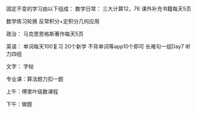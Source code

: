固定不变的学习由以下组成：
数学日常：
三大计算12，76
课外补充书籍每天5页

数学练习轮换 反常积分+定积分几何应用

政治：
马克思恩格斯著作每天5页

英语：
	单词每天100复习
	20个新学
	不背单词等app10个即可
	长难句一组Day7
	听力四组

文字：
	字帖

专业课：算法题力扣一题



上午：傅里叶级数课程

下午：做题